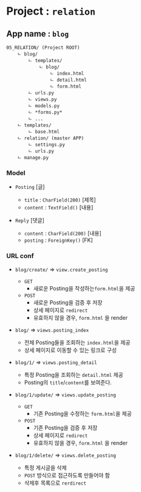 # Project : `relation`
## App name : `blog`

```
05_RELATION/ (Project ROOT)
    ㄴ blog/ 
        ㄴ templates/
            ㄴ blog/
                ㄴ index.html
                ㄴ detail.html
                ㄴ form.html
        ㄴ urls.py
        ㄴ views.py
        ㄴ models.py
        ㄴ *forms.py*
        ㄴ ...
    ㄴ templates/
        ㄴ base.html
    ㄴ relation/ (master APP)
        ㄴ settings.py
        ㄴ urls.py
    ㄴ manage.py

```

### Model
- `Posting` [글]
    - `title` : `CharField(200)`  [제목]
    - `content` : `TextField()`   [내용]

- `Reply` [댓글]
    - `content` : `CharField(200)` [내용]
    - `posting` : `ForeignKey()`   [FK]



### URL conf
- `blog/create/` => `view.create_posting`
    - `GET`
        - 새로운 Posting을 작성하는`form.html`을 제공
    - `POST`
        - 새로운 Posting을 검증 후 저장
        - 상세 페이지로 `redirect`
        - 유효하지 않을 경우, `form.html` 을 render

- `blog/` => `views.posting_index`
    - 전체 Posting들을 조회하는 `index.html`을 제공
    - 상세 페이지로 이동할 수 있는 링크로 구성

- `blog/1/` => `views.posting_detail`
    - 특정 Posting을 조회하는 `detail.html` 제공
    - Posting의 `title`/`content`를 보여준다.

- `blog/1/update/` => `views.update_posting`
    - `GET`
        - 기존 Posting을 수정하는 `form.html`을 제공
    - `POST`
        - 기존 Posting을 검증 후 저장
        - 상세 페이지로 `redirect`
        - 유효하지 않을 경우, `form.html` 을 render

- `blog/1/delete/` => `views.delete_posting`
    - 특정 게시글을 삭제
    - `POST` 방식으로 접근하도록 만들어야 함
    - 삭제후 목록으로 `rerdirect`
